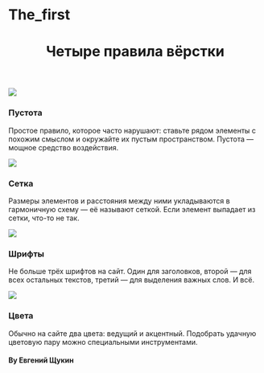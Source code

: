 # The_first
<!DOCTYPE html>
<html>
<head>
  <meta charset="UTF-8">
  <title>Четыре правила вёрстки</title>
  <link rel="stylesheet" href="style.css">
  <link rel="icon" type="image" href="https://code.s3.yandex.net/web-code/rules-favicon.ico">
</head>
<body>
  <header class="header">
    <div class="overlay">
      <h1 class="header-title">Четыре правила вёрстки</h1>
    </div>
  </header>
  <section class="content">
    <div class="card">
      <img src="https://pictures.s3.yandex.net/frontend-developer/free-course/card-1.jpg" class="card-image">
      <h3 class="card-title">Пустота</h3>
      <p class="card-text">Простое правило, которое часто нарушают: ставьте рядом элементы с похожим смыслом и окружайте их пустым пространством. Пустота — мощное средство воздействия.</p>
    </div>
    <div class="card no-right-margin">
      <img src="https://pictures.s3.yandex.net/frontend-developer/free-course/card-2.jpg" class="card-image">
      <h3 class="card-title">Сетка</h3>
      <p class="card-text">Размеры элементов и расстояния между ними укладываются в гармоничную схему — её называют сеткой. Если элемент выпадает из сетки, что-то не так.</p>
    </div>
    <div class="card">
      <img src="https://pictures.s3.yandex.net/frontend-developer/free-course/card-3.jpg" class="card-image">
      <h3 class="card-title">Шрифты</h3>
      <p class="card-text">Не больше трёх шрифтов на сайт. Один для заголовков, второй — для всех остальных текстов, третий — для выделения важных слов. И всё.</p>
    </div>
    <div class="card no-right-margin">
      <img src="https://pictures.s3.yandex.net/frontend-developer/free-course/card-4.jpg" class="card-image">
      <h3 class="card-title">Цвета</h3>
      <p class="card-text">Обычно на сайте два цвета: ведущий и акцентный. Подобрать удачную цветовую пару можно специальными инструментами.</p>
    </div>
  </section>
  <footer class="footer">
    <h4 class="footer-author">By Евгений Щукин</h4>
  </footer>
</body>
</html>
